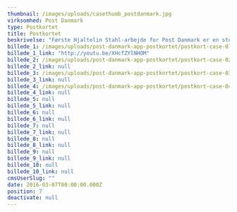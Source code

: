 ```yaml
---
thumbnail: /images/uploads/casethumb_postdanmark.jpg
virksomhed: Post Danmark
type: Postkortet
title: Postkortet
beskrivelse: "Første Hjaltelin Stahl-arbejde for Post Danmark er en stor cross media kampagne, der revitaliserer postkortet som medie og Post Danmark som brand. Det handler om postens nye app POSTKORTET, der gør det nemt at tage billeder med mobilen hvor som helst i verden og sende dem som A5-postkort til familie og venner for bare 19 kr. Kampagnen henvender sig til danskere hjemme i stuen, ved Metro-stationer, i Københavns Lufthavn, på Hovedbanegården, på campingpladser og online."
billede_1: /images/uploads/post-danmark-app-postkortet/postkort-case-01.jpg
billede_1_link: "http://youtu.be/XHcfZYlNHOM"
billede_2: /images/uploads/post-danmark-app-postkortet/postkort-case-02.png
billede_2_link: null
billede_3: /images/uploads/post-danmark-app-postkortet/postkort-case-03_1.png
billede_3_link: null
billede_4: /images/uploads/post-danmark-app-postkortet/postkort-case-04.png
billede_4_link: null
billede_5: null
billede_5_link: null
billede_6: null
billede_6_link: null
billede_7: null
billede_7_link: null
billede_8: null
billede_8_link: null
billede_9: null
billede_9_link: null
billede_10: null
billede_10_link: null
cmsUserSlug: ""
date: 2016-03-07T00:00:00.000Z
position: 7
deactivate: null
---
```


